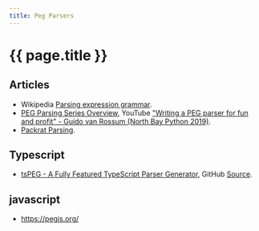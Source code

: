 ```yaml
---
title: Peg Parsers
---
```


# {{ page.title }}

## Articles
* Wikipedia [Parsing expression grammar](https://en.wikipedia.org/wiki/Parsing_expression_grammar).
* [PEG Parsing Series Overview](https://medium.com/@gvanrossum_83706/peg-parsing-series-de5d41b2ed60), YouTube ["Writing a PEG parser for fun and profit" - Guido van Rossum (North Bay Python 2019)](https://youtu.be/QppWTvh7_sI).
* [Packrat Parsing](https://bford.info/packrat/).

## Typescript
* [tsPEG - A Fully Featured TypeScript Parser Generator](https://vey.ie/2019/11/27/tsPEG.html), GitHub [Source](https://github.com/EoinDavey/tsPEG).

## javascript
* <https://pegjs.org/>

